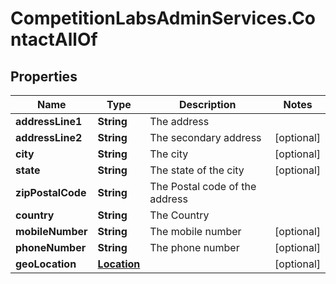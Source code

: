 # CompetitionLabsAdminServices.ContactAllOf

## Properties

Name | Type | Description | Notes
------------ | ------------- | ------------- | -------------
**addressLine1** | **String** | The address | 
**addressLine2** | **String** | The secondary address | [optional] 
**city** | **String** | The city | [optional] 
**state** | **String** | The state of the city | [optional] 
**zipPostalCode** | **String** | The Postal code of the address | 
**country** | **String** | The Country | 
**mobileNumber** | **String** | The mobile number | [optional] 
**phoneNumber** | **String** | The phone number | [optional] 
**geoLocation** | [**Location**](Location.md) |  | [optional] 


